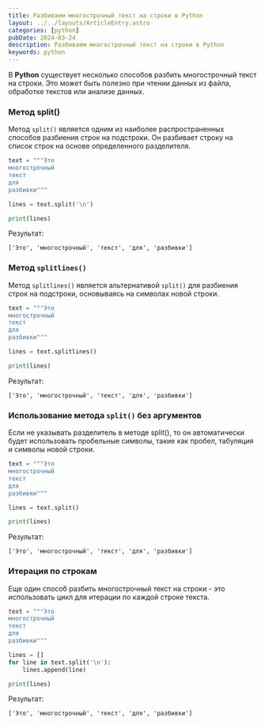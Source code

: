 ```yaml
---
title: Разбиваем многострочный текст на строки в Python
layout: ../../layouts/ArticleEntry.astro
categories: [python]
pubDate: 2024-03-24
description: Разбиваем многострочный текст на строки в Python
keywords: python
---
```


В **Python** существует несколько способов разбить многострочный текст на строки. Это может быть полезно при чтении данных из файла, обработке текстов или анализе данных.

### Метод split()

Метод `split()` является одним из наиболее распространенных способов разбиения строк на подстроки. Он разбивает строку на список строк на основе определенного разделителя.

```python
text = """Это
многострочный
текст
для
разбивки"""

lines = text.split('\n')

print(lines)
```

Результат:

```
['Это', 'многострочный', 'текст', 'для', 'разбивки']
```

### Метод `splitlines()`

Метод `splitlines()` является альтернативой `split()` для разбиения строк на подстроки, основываясь на символах новой строки.

```python
text = """Это
многострочный
текст
для
разбивки"""

lines = text.splitlines()

print(lines)
```

Результат:

```
['Это', 'многострочный', 'текст', 'для', 'разбивки']
```

### Использование метода `split()` без аргументов

Если не указывать разделитель в методе split(), то он автоматически будет использовать пробельные символы, такие как пробел, табуляция и символы новой строки.

```python
text = """Это
многострочный
текст
для
разбивки"""

lines = text.split()

print(lines)
```

Результат:

```
['Это', 'многострочный', 'текст', 'для', 'разбивки']
```

### Итерация по строкам

Еще один способ разбить многострочный текст на строки - это использовать цикл для итерации по каждой строке текста.

```python
text = """Это
многострочный
текст
для
разбивки"""

lines = []
for line in text.split('\n'):
    lines.append(line)

print(lines)
```

Результат:

```
['Это', 'многострочный', 'текст', 'для', 'разбивки']
```